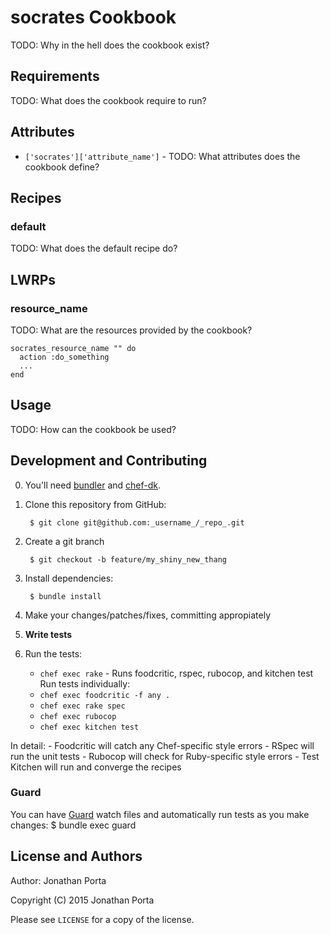 # socrates Cookbook
TODO: Why in the hell does the cookbook exist?

## Requirements
TODO: What does the cookbook require to run?

## Attributes
* `['socrates']['attribute_name']` - TODO: What attributes does
the cookbook define?

## Recipes
### default
TODO: What does the default recipe do?

## LWRPs
### resource_name
TODO: What are the resources provided by the cookbook?

```
socrates_resource_name "" do
  action :do_something
  ...
end
```

## Usage
TODO: How can the cookbook be used?

## Development and Contributing
0. You'll need [bundler](http://github.com/carlhuda/bundler) and [chef-dk](https://github.com/chef/chef-dk).
1. Clone this repository from GitHub:

        $ git clone git@github.com:_username_/_repo_.git

2. Create a git branch

        $ git checkout -b feature/my_shiny_new_thang

3. Install dependencies:

        $ bundle install

4. Make your changes/patches/fixes, committing appropiately
5. **Write tests**
6. Run the tests:
    - `chef exec rake` - Runs foodcritic, rspec, rubocop, and kitchen test
   Run tests individually:
    - `chef exec foodcritic -f any .`
    - `chef exec rake spec`
    - `chef exec rubocop`
    - `chef exec kitchen test`

  In detail:
    - Foodcritic will catch any Chef-specific style errors
    - RSpec will run the unit tests
    - Rubocop will check for Ruby-specific style errors
    - Test Kitchen will run and converge the recipes
### Guard
You can have [Guard](https://github.com/guard/guard) watch files and
automatically run tests as you make changes:
        $ bundle exec guard

## License and Authors
Author: Jonathan Porta

Copyright (C) 2015 Jonathan Porta

Please see `LICENSE` for a copy of the license.
